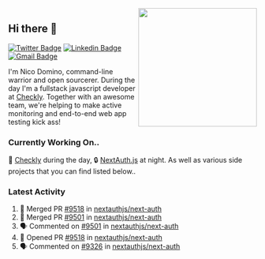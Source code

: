 <img align="right" src="https://user-images.githubusercontent.com/7415984/172472491-91b16eac-fa22-4ecf-92df-d687139fd1f9.gif" width="240" />

## Hi there 👋

[![Twitter Badge](https://img.shields.io/badge/-@ndom91-1ca0f1?style=flat-square&labelColor=1ca0f1&logo=twitter&logoColor=white&link=https://twitter.com/ndom91)](https://twitter.com/ndom91) [![Linkedin Badge](https://img.shields.io/badge/-ndom91-blue?style=flat-square&logo=Linkedin&logoColor=white&link=https://www.linkedin.com/in/ndom91/)](https://www.linkedin.com/in/ndom91/) [![Gmail Badge](https://img.shields.io/badge/-yo@ndo.dev-c14438?style=flat-square&logo=mail.ru&logoColor=white&link=mailto:yo@ndo.dev)](mailto:yo@ndo.dev)

I'm Nico Domino, command-line warrior and open sourcerer. During the day I'm a fullstack javascript developer at [Checkly](https://checklyhq.com). Together with an awesome team, we're helping to make active monitoring and end-to-end web app testing kick ass!

### Currently Working On..

🦝 [Checkly](https://checklyhq.com) during the day, 🔒 [NextAuth.js](https://github.com/nextauthjs/next-auth) at night. As well as various side projects that you can find listed below..

<!--START_SECTION_PROFILE_VIEWS:readme-info-->
<!--END_SECTION_PROFILE_VIEWS:readme-info-->

<!--START_SECTION_DAILY_COMMIT:readme-info-->
<!--END_SECTION_DAILY_COMMIT:readme-info-->

<!--START_SECTION_WEEKLY_COMMIT:readme-info-->
<!--END_SECTION_WEEKLY_COMMIT:readme-info-->

### Latest Activity

<!--START_SECTION:activity-->
1. 🎉 Merged PR [#9518](https://github.com/nextauthjs/next-auth/pull/9518) in [nextauthjs/next-auth](https://github.com/nextauthjs/next-auth)
2. 🎉 Merged PR [#9501](https://github.com/nextauthjs/next-auth/pull/9501) in [nextauthjs/next-auth](https://github.com/nextauthjs/next-auth)
3. 🗣 Commented on [#9501](https://github.com/nextauthjs/next-auth/pull/9501#issuecomment-1875501356) in [nextauthjs/next-auth](https://github.com/nextauthjs/next-auth)
4. 💪 Opened PR [#9518](https://github.com/nextauthjs/next-auth/pull/9518) in [nextauthjs/next-auth](https://github.com/nextauthjs/next-auth)
5. 🗣 Commented on [#9326](https://github.com/nextauthjs/next-auth/pull/9326#issuecomment-1875493003) in [nextauthjs/next-auth](https://github.com/nextauthjs/next-auth)
<!--END_SECTION:activity-->
